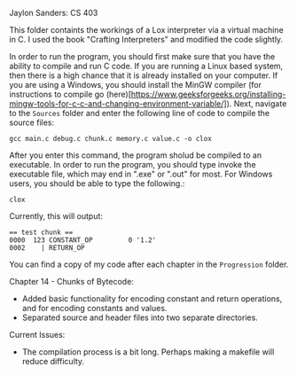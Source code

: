 Jaylon Sanders: CS 403

This folder containts the workings of a Lox interpreter via a virtual machine in C. I used the book "Crafting Interpreters" and modified the code slightly.

In order to run the program, you should first make sure that you have the ability to compile and run C code. If you are running a Linux based system, then there is a high chance that it is already installed on your computer. If you are using a Windows, you should install the MinGW compiler (for instructions to compile go (here)[https://www.geeksforgeeks.org/installing-mingw-tools-for-c-c-and-changing-environment-variable/]). Next, navigate to the ```Sources``` folder and enter the following line of code to compile the source files:
```
gcc main.c debug.c chunk.c memory.c value.c -o clox
```
After you enter this command, the program sholud be compiled to an executable. In order to run the program, you should type invoke the executable file, which may end in ".exe" or ".out" for most. For Windows users, you should be able to type the following.:
```
clox
```
Currently, this will output: 
```
== test chunk ==
0000  123 CONSTANT_OP         0 '1.2'
0002    | RETURN_OP
```

You can find a copy of my code after each chapter in the ```Progression``` folder.

Chapter 14 - Chunks of Bytecode:
- Added basic functionality for encoding constant and return operations, and for encoding constants and values.
- Separated source and header files into two separate directories.

Current Issues:
- The compilation process is a bit long. Perhaps making a makefile will reduce difficulty. 